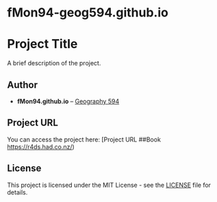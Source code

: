 # fMon94-geog594.github.io
# Project Title

A brief description of the project.

## Author

- **fMon94.github.io** – [Geography 594](https://r4ds.had.co.nz/)

## Project URL

You can access the project here: [Project URL
##Book 
https://r4ds.had.co.nz/)

## License

This project is licensed under the MIT License - see the [LICENSE](LICENSE) file for details.
